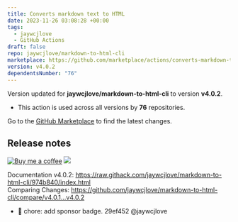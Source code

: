```yaml
---
title: Converts markdown text to HTML
date: 2023-11-26 03:08:28 +00:00
tags:
  - jaywcjlove
  - GitHub Actions
draft: false
repo: jaywcjlove/markdown-to-html-cli
marketplace: https://github.com/marketplace/actions/converts-markdown-text-to-html
version: v4.0.2
dependentsNumber: "76"
---
```



Version updated for **jaywcjlove/markdown-to-html-cli** to version **v4.0.2**.
- This action is used across all versions by **76** repositories.

Go to the [GitHub Marketplace](https://github.com/marketplace/actions/converts-markdown-text-to-html) to find the latest changes.

## Release notes

[![Buy me a coffee](https://img.shields.io/badge/Buy%20me%20a%20coffee-048754?logo=buymeacoffee)](https://jaywcjlove.github.io/#/sponsor) [![](https://img.shields.io/badge/Open%20in-unpkg-blue)](https://uiwjs.github.io/npm-unpkg/#/pkg/markdown-to-html-cli@4.0.2/file/README.md)

Documentation v4.0.2: https://raw.githack.com/jaywcjlove/markdown-to-html-cli/974b840/index.html  
Comparing Changes: https://github.com/jaywcjlove/markdown-to-html-cli/compare/v4.0.1...v4.0.2 

- 💄 chore: add sponsor badge. 29ef452 @jaywcjlove
